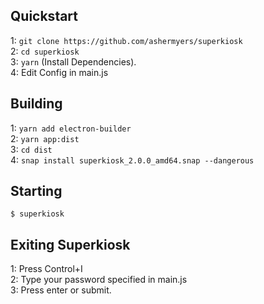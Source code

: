 ## Quickstart
1: `git clone https://github.com/ashermyers/superkiosk`
<br >
2: `cd superkiosk`
<br >
3: `yarn` (Install Dependencies).
<br >
4: Edit Config in main.js

## Building
1: `yarn add electron-builder`
<br >
2: `yarn app:dist`
<br >
3: `cd dist`
<br >
4: `snap install superkiosk_2.0.0_amd64.snap --dangerous`

## Starting
`$ superkiosk`


## Exiting Superkiosk
1: Press Control+I
<br >
2: Type your password specified in main.js
<br >
3: Press enter or submit.
